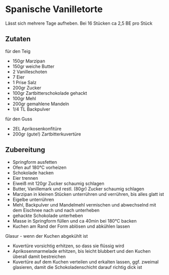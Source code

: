 # Spanische Vanilletorte

Lässt sich mehrere Tage aufheben. Bei 16 Stücken ca 2,5 BE pro Stück

## Zutaten

für den Teig

- 150gr Marzipan
- 150gr weiche Butter
- 2 Vanilleschoten
- 7 Eier
- 1 Prise Salz
- 200gr Zucker
- 100gr Zartbitterschokolade gehackt
- 100gr Mehl
- 200gr gemahlene Mandeln
- 1/4 TL Backpulver

für den Guss

- 2EL Aprikosenkonfitüre
- 200gr (gute!) Zartbitterkuvertüre


## Zubereitung

- Springform ausfetten
- Ofen auf 180°C vorheizen
- Schokolade hacken
- Eier trennen
- Eiweiß mit 120gr Zucker schaumig schlagen
- Butter, Vanillemark und restl. (80gr) Zucker schaumig schlagen
- Marzipan in kleinen Stücken unterrühren und verrühren, bis alles glatt ist
- Eigelbe unterrühren
- Mehl, Backpulver und Mandelmehl vermischen und abwechselnd mit dem Eischnee nach und nach unterheben
- gehackte Schokolade unterheben
- Masse in Springform füllen und ca 40min bei 180°C backen
- Kuchen am Rand der Form ablösen und abkühlen lassen

Glasur - wenn der Kuchen abgekühlt ist

- Kuvertüre vorsichtig erhitzen, so dass sie flüssig wird
- Aprikosenmarmelade erhitzen, bis leicht blubbert und den Kuchen überall damit bestreichen
- Kuvertüre auf dem Kuchen verteilen und erkalten lassen, ggf. zweimal glasieren, damit die Schokoladenschicht darauf richtig dick ist
